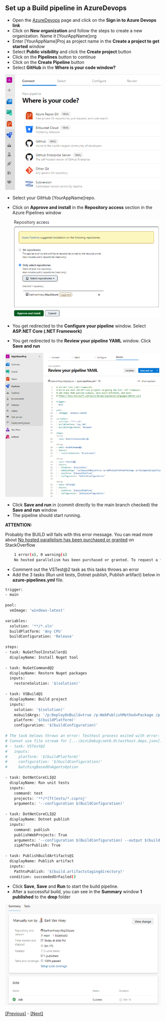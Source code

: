 ## Set up a Build pipeline in AzureDevops

* Open the [AzureDevops](https://azure.microsoft.com/en-us/services/devops/) page and click on the **Sign in to Azure Devops link**
* Click on **New organization** and follow the steps to create a new organization. Name it [YourAppName]org
* Enter [YourAppName]Proj as project name in the **Create a project to get started** window
* Select **Public visibility** and click the **Create project** button
* Click on the **Pipelines** button to continue
* Click on the **Create Pipeline** button
* Select **GitHub** in the **Where is your code window?**

![Where is your code window?](/images/where_is_your_code.png)

* Select your GitHub [YourAppName]repo.
* Click on **Approve and install** in the **Repository access** section in the Azure Pipelines window
  
  ![Repository access?](/images/repository_access_section_in_azure_pipelines_window.png)

* You get redirected to the **Configure your pipeline** window. Select **ASP.NET Core (.NET Framework)**
* You get redirected to the **Review your pipeline YAML** window. Click **Save and run**

![Review your pipeline YAML?](/images/review_your_pipeline_yaml.png)

* Click **Save and run** in (commit directly to the main branch checked) the **Save and run** window
* The pipeline should start running.

**ATTENTION:**

Probably the BUILD will fails with this error message. You can read more about [No hosted parallelism has been purchased or granted](https://stackoverflow.com/questions/68405027/how-to-resolve-no-hosted-parallelism-has-been-purchased-or-granted-in-free-tie) on StackOverflow

```bash
    1 error(s), 0 warning(s)
    No hosted parallelism has been purchased or granted. To request a free parallelism grant, please fill out the following form https://aka.ms/azpipelines-parallelism-request
```

* Comment out the VSTest@2 task as this tasks throws an error
* Add the 3 tasks (Run unit tests, Dotnet publish, Publish artifact) below in **azure-pipelines.yml** file.

```bash
trigger:
- main

pool:
  vmImage: 'windows-latest'

variables:
  solution: '**/*.sln'
  buildPlatform: 'Any CPU'
  buildConfiguration: 'Release'

steps:
- task: NuGetToolInstaller@1
  displayName: Install Nuget tool

- task: NuGetCommand@2
  displayName: Restore Nuget packages
  inputs:
    restoreSolution: '$(solution)'

- task: VSBuild@1
  displayName: Build project
  inputs:
    solution: '$(solution)'
    msbuildArgs: '/p:DeployOnBuild=true /p:WebPublishMethod=Package /p:PackageAsSingleFile=true /p:SkipInvalidConfigurations=true /p:DesktopBuildPackageLocation="$(build.artifactStagingDirectory)\WebApp.zip" /p:DeployIisAppPath="Default Web Site"'
    platform: '$(buildPlatform)'
    configuration: '$(buildConfiguration)'
 
# The task belows throws an error: Testhost process exited with error: 
# Cannot use file stream for [...\bin\Debug\net6.0\testhost.deps.json]: No such file or directory
# - task: VSTest@2
#   inputs:
#     platform: '$(buildPlatform)'
#     configuration: '$(buildConfiguration)'
#     batchingBasedOnAgentsOption

- task: DotNetCoreCLI@2
  displayName: Run unit tests
  inputs:
    command: test
    projects: '**/*[Tt]ests/*.csproj'
    arguments: '--configuration $(BuildConfiguration)'

- task: DotNetCoreCLI@2
  displayName: Dotnet publish
  inputs:
    command: publish
    publishWebProjects: True
    arguments: '--configuration $(BuildConfiguration) --output $(build.artifactstagingdirectory)'
    zipAfterPublish: True

- task: PublishBuildArtifacts@1
  displayName: Publish artifact
  inputs:
    PathtoPublish: '$(build.artifactstagingdirectory)'
  condition: succeededOrFailed()
```

* Click **Save**, **Save** and **Run** to start the build pipeline.
* After a successful build, you can see in the **Summary** window **1 published** to the **drop** folder

![Summary after a successful build](/images/summary_after_a_successful_build.png)

[[Previous]](tutorial/../3.create-an-sql-database-in-azure.md) - [[Next]](tutorial/../5.create-a-web-app-in-the-azure-portal-for-the-api-project.md)
